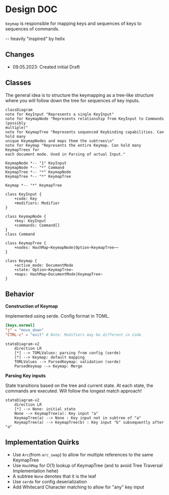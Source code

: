 # Design DOC

`keymap` is responsible for mapping keys and sequences of keys to sequences of
commands. 

-- heavily "inspired" by helix

## Changes

- 09.05.2023: Created initial Draft

## Classes

The general idea is to structure the keymapping as a tree-like structure
where you will follow down the tree for sequences of key inputs.

```mermaid
classDiagram
note for KeyInput "Represents a single KeyInput"
note for KeymapNode "Represents relationship from KeyInput to Commands (possibly
multiple)"
note for KeymapTree "Represents sequenced Keybinding capabilities. Can hold many
unique KeymapNodes and maps them the subtrees\n"
note for Keymap "Represents the entire Keymap. Can hold many KeymapTrees for
each document mode. Used in Parsing of actual Input."

KeymapNode *-- "1" KeyInput
KeymapNode *-- "*" Command
KeymapTree *-- "*" KeymapNode
KeymapTree *-- "*" KeymapTree

Keymap *-- "*" KeymapTree

class KeyInput {
    +code: Key
    +modifiers: Modifier
}

class KeymapNode {
    +key: KeyInput
    +commands: Command[]
}
class Command

class KeymapTree {
    +nodes: HashMap~KeymapNode|Option~KeymapTree~~ 
}

class Keymap {
    +active_mode: DocumentMode
    +state: Option~KeymapTree~
    +maps: HashMap~DocumentMode|KeymapTree~
}
```

## Behavior

**Construction of Keymap**

Implemented using serde. Config format in TOML.

```toml
[keys.normal]
"j" = "move_down" 
"CTRL-c" = "exit" # Note: Modifiers may be different in Code
```

```mermaid
stateDiagram-v2
    direction LR
    [*] --> TOMLValues: parsing from config (serde)
    [*] --> Keymap: default mapping
    TOMLValues --> ParsedKeymap: validation (serde)
    ParsedKeymap --> Keymap: Merge
```

**Parsing Key inputs**

State transitions based on the tree and current state. At each state, the
commands are executed. Will follow the longest match approach!

```mermaid
stateDiagram-v2
    direction LR
    [*] --> None: initial state
    None --> KeymapTree(a): Key input "a"
    KeymapTree(a) --> None : Key input not in subtree of "a"
    KeymapTree(a) --> KeymapTree(b) : Key input "b" subsequently after "a"
``` 

## Implementation Quirks

- Use `Arc`(from `arc_swap`) to allow for multiple references to the same KeymapTree
- Use `HashMap` for O(1) lookup of KeymapTree (and to avoid Tree Traversal
Implementation hehe)
- A subtree `None` denotes that it is the leaf
- Use `serde` for config deserialization
- Add Whitecard Character matching to allow for "any" key input

